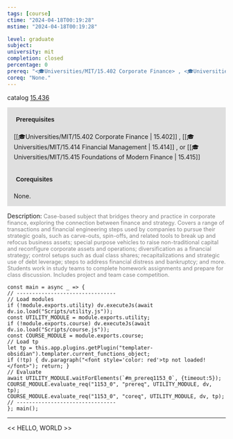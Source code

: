 ```yaml
---
tags: [course]
ctime: "2024-04-18T00:19:28"
mstime: "2024-04-18T00:19:28"

level: graduate
subject: 
university: mit
completion: closed
percentage: 0
prereq: "<🎓Universities/MIT/15.402 Corporate Finance> , <🎓Universities/MIT/15.414 Financial Management> , or <🎓Universities/MIT/15.415 Foundations of Modern Finance>"
coreq: "None."
---
```


catalog [15.436](http://student.mit.edu/catalog/m15b.html#15.436)

<span style="display: block; padding: 15px; background-color: rgb(100, 100, 100, 0.2);"><font id="m_prereq1153_0" style="display: block; font-family: Arial, sans-serif; font-weight: bold; padding: 5px">Prerequisites</font><br><span id="prereq1153_0">[[🎓Universities/MIT/15.402 Corporate Finance | 15.402]] , [[🎓Universities/MIT/15.414 Financial Management | 15.414]] , or [[🎓Universities/MIT/15.415 Foundations of Modern Finance | 15.415]]</span></span>
<span style="display: block; padding: 15px; background-color: rgb(100, 100, 100, 0.2);"><font id="m_coreq1153_0" style="display: block; font-family: Arial, sans-serif; font-weight: bold; padding: 5px">Corequisites</font><br><span id="coreq1153_0">None.</span></span>

<font style="">Description:</font>
<font style="color: grey; font-size: 0.8rem;">Case-based subject that bridges theory and practice in corporate finance, exploring the connection between finance and strategy. Covers a range of transactions and financial engineering steps used by companies to pursue their strategic goals, such as carve-outs, spin-offs, and related tools to break up and refocus business assets; special purpose vehicles to raise non-traditional capital and reconfigure corporate assets and operations; diversification as a financial strategy; control setups such as dual class shares; recapitalizations and strategic use of debt leverage; steps to address financial distress and bankruptcy; and more. Students work in study teams to complete homework assignments and prepare for class discussion. Includes project and team case competition.</font>

```dataviewjs
const main = async _ => {
// --------------------------------
// Load modules
if (!module.exports.utility) dv.executeJs(await dv.io.load("Scripts/utility.js"));
const UTILITY_MODULE = module.exports.utility;
if (!module.exports.course) dv.executeJs(await dv.io.load("Scripts/course.js"));
const COURSE_MODULE = module.exports.course;
// Load tp
let tp = this.app.plugins.getPlugin("templater-obsidian").templater.current_functions_object;
if (!tp) { dv.paragraph("<font style='color: red'>tp not loaded!</font>"); return; }
// Evaluate
await UTILITY_MODULE.waitForElements(`#m_prereq1153_0`, {timeout:5});
COURSE_MODULE.evaluate_req("1153_0", "prereq", UTILITY_MODULE, dv, tp);
COURSE_MODULE.evaluate_req("1153_0", "coreq", UTILITY_MODULE, dv, tp);
// --------------------------------
}; main();
```

---

<< HELLO, WORLD >>

